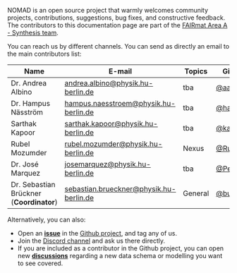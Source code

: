 

NOMAD is an open source project that warmly welcomes community projects, contributions, suggestions, bug fixes, and constructive feedback. The contributors to this documentation page are part of the [FAIRmat Area A - Synthesis team](https://www.fairmat-nfdi.eu/fairmat/about-fairmat/team-fairmat).

You can reach us by different channels. You can send as directly an email to the main contributors list:

| Name | E-mail     | Topics | Github profiles |
|------|------------|--------|-----------------|
| Dr. Andrea Albino | [andrea.albino@physik.hu-berlin.de](mailto:andrea.albino@physik.hu-berlin.de) | tba | [@aalbino2](https://github.com/aalbino2) |
| Dr. Hampus Näsström | [hampus.naesstroem@physik.hu-berlin.de](mailto:hampus.naesstroem@physik.hu-berlin.de) | tba | [@hampusnasstrom](https://github.com/hampusnasstrom) |
| Sarthak Kapoor | [sarthak.kapoor@physik.hu-berlin.de](mailto:sarthak.kapoor@physik.hu-berlin.de) | tba | [@ka-sarthak](https://github.com/ka-sarthak) |
| Rubel Mozumder | [rubel.mozumder@physik.hu-berlin.de](mailto:rubel.mozumder@physik.hu-berlin.de) | Nexus | [@RubelMozumder](https://github.com/RubelMozumder) |
| Dr. José Marquez | [josemarquez@physik.hu-berlin.de](mailto:josemarquez@physik.hu-berlin.de) | tba | [@Pepe-Marquez](https://github.com/Pepe-Marquez) |
| Dr. Sebastian Brückner (**Coordinator**) | [sebastian.brueckner@physik.hu-berlin.de](mailto:sebastian.brueckner@physik.hu-berlin.de) | General | [@budschi](https://github.com/budschi) |


Alternatively, you can also:

- Open an [**issue**](https://github.com/nomad-coe/nomad-simulations/issues) in the [Github project](https://github.com/nomad-coe/nomad-simulations/), and tag any of us.
- Join the [Discord channel](https://discord.gg/Gyzx3ukUw8) and ask us there directly.
- If you are included as a contributor in the Github project, you can open new [**discussions**](https://github.com/nomad-coe/nomad-simulations/discussions) regarding a new data schema or modelling you want to see covered.